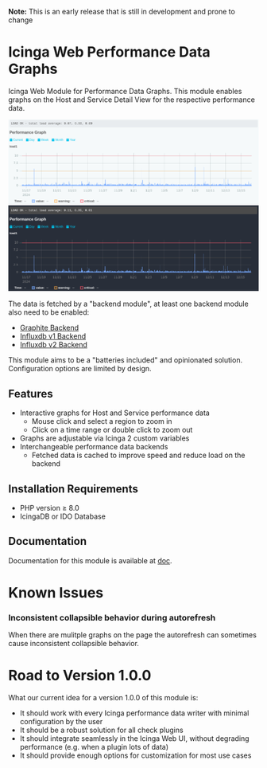 **Note:** This is an early release that is still in development and prone to change

# Icinga Web Performance Data Graphs

Icinga Web Module for Performance Data Graphs. This module enables graphs on the Host and Service Detail View for
the respective performance data.

![Graphs Light](doc/_images/screenshot_light.png)
![Graphs Dark](doc/_images/screenshot_dark.png)

The data is fetched by a "backend module", at least one backend module also need to be enabled:

* [Graphite Backend](https://github.com/NETWAYS/icingaweb2-module-perfdatagraphs-graphite/)
* [Influxdb v1 Backend](https://github.com/NETWAYS/icingaweb2-module-perfdatagraphs-influxdbv1)
* [Influxdb v2 Backend](https://github.com/NETWAYS/icingaweb2-module-perfdatagraphs-influxdbv2)

This module aims to be a "batteries included" and opinionated solution.
Configuration options are limited by design.

## Features

* Interactive graphs for Host and Service performance data
  * Mouse click and select a region to zoom in
  * Click on a time range or double click to zoom out
* Graphs are adjustable via Icinga 2 custom variables
* Interchangeable performance data backends
  * Fetched data is cached to improve speed and reduce load on the backend

## Installation Requirements

* PHP version ≥ 8.0
* IcingaDB or IDO Database

## Documentation

Documentation for this module is available at [doc](doc/).

# Known Issues

### Inconsistent collapsible behavior during autorefresh

When there are mulitple graphs on the page
the autorefresh can sometimes cause inconsistent collapsible behavior.

# Road to Version 1.0.0

What our current idea for a version 1.0.0 of this module is:

* It should work with every Icinga performance data writer with minimal configuration by the user
* It should be a robust solution for all check plugins
* It should integrate seamlessly in the Icinga Web UI, without degrading performance
  (e.g. when a plugin lots of data)
* It should provide enough options for customization for most use cases
